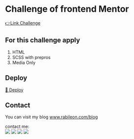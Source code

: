 # Challenge of frontend Mentor

[👉Link Challenge](https://www.frontendmentor.io/challenges/3column-preview-card-component-pH92eAR2-/hub/3column-preview-card-component-ac2gPuSi-)

## For this challenge apply

1. HTML
2. SCSS with prepros
3. Media Only

## Deploy
[🚀 Deploy](https://rabileon.github.io/3-column-preview-card-component/)

## Contact

You can visit my blog www.rabileon.com/blog

contact me:
<br/>
<a href="https://rabileon.com/" target="_blank"><img src="https://rabileon.com/wp-content/uploads/2021/06/website.png"></a>
<a href="https://www.linkedin.com/in/rabileon/" target="_blank"><img src="https://rabileon.com/wp-content/uploads/2021/06/linkedin.png"></a>
<a href="https://twitter.com/rabileon" target="_blank"><img src="https://rabileon.com/wp-content/uploads/2021/06/twitter.png"></a>
<a href="https://www.facebook.com/rabileonel" target="_blank"><img src="https://rabileon.com/wp-content/uploads/2021/06/facebook.png"></a>

